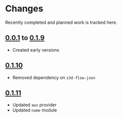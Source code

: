 # Changes
Recently completed and planned work is tracked here.

## [0.0.1](.) to [0.1.9](.)
- Created early versions

## [0.1.10](.)
- Removed dependency on `s3d-flow-json`

## [0.1.11](.)
- Updated `aws` provider
- Updated `name` module
